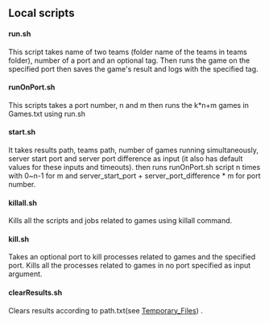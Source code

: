 ## Local scripts

#### run.sh

This script takes name of two teams (folder name of the teams in teams folder), number of a port and an optional tag. Then runs the game on the specified port then saves the game's result and logs with the specified tag.

#### runOnPort.sh

This scripts takes a port number, n and m then runs the k*n+m games in Games.txt using run.sh

#### start.sh

It takes results path, teams path, number of games running simultaneously, server start port and server port difference as input (it also has default values for these inputs and timeouts). then runs runOnPort.sh script n times with 0~n-1 for m and server_start_port + server_port_difference * m for port number.

#### killall.sh

Kills all the scripts and jobs related to games using killall command.

#### kill.sh

Takes an optional port to kill processes related to games and the specified port. Kills all the processes related to games in no port specified as input argument.

#### clearResults.sh

Clears results according to path.txt(see [Temporary_Files](TempFiles.md)) .